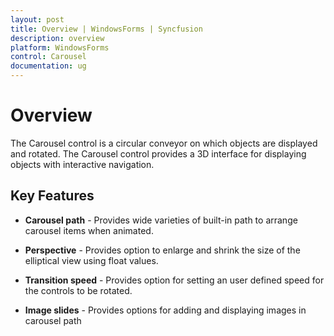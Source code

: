 ```yaml
---
layout: post
title: Overview | WindowsForms | Syncfusion
description: overview
platform: WindowsForms
control: Carousel
documentation: ug
---
```


# Overview

The Carousel control is a circular conveyor on which objects are displayed and rotated. The Carousel control provides a 3D interface for displaying objects with interactive navigation.

## Key Features

* **Carousel path** - Provides wide varieties of built-in path to arrange carousel items when animated.

* **Perspective** - Provides option to enlarge and shrink the size of the elliptical view using float values.

* **Transition speed** - Provides option for setting an user defined speed for the controls to be rotated.

* **Image slides** - Provides options for adding and displaying images in carousel path
